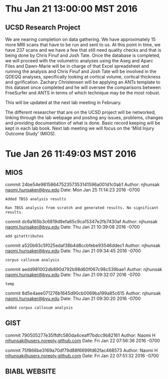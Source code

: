 # Thu Jan 21 13:00:00 MST 2016

## UCSD Research Project

We are nearing completion on data gathering.  We have approximately 15 more MRI scans that have to be run and sent to us.  At this point in time, we have 237 scans and we have a few that still need quality checks and that is being done by Chris Finuf and Josh Tate.  Once the database is completed, we will proceed with the volumetric analyses using the Aseg and Aparc Files and Dawn-Marie will be in charge of that Excel spreadsheet and running the analysis and Chris Finuf and Josh Tate will be involved in the QDEQQ analyses, specifically looking at cortical volume, cortical thickness and gyrification.  Zachary Christensen will be applying an ANTs template to this dataset once completed and he will oversee the comparisons between FreeSurfer and ANTS in terms of which technique may be the most robust.

This will be updated at the next lab meeting in February.

The different researcher  that are on the UCSD project will be networked, linking through the lab webpage and posting any issues, problems, changes and providing documentation of what is done. Basic record keeping will be kept in each lab book. Next lab meeting we will focus on the 'Mild Injury Outcome Study' (MIOS).

# Tue Jan 26 11:49:03 MST 2016

## MIOS

commit 24be54e9815864752357353141596a001d1c0ab1
Author: njhunsak <naomi.hunsaker@byu.edu>
Date:   Mon Jan 25 11:14:23 2016 -0700

    Added TBSS analysis results
    
    Ran TBSS analysis from scratch and generated results. No significant
    results.

commit dc6a165b3c6819d9efa65c9ca15347e2fb7430af
Author: njhunsak <naomi.hunsaker@byu.edu>
Date:   Thu Jan 21 10:39:08 2016 -0700

    add gitattributes

commit a520b63c5f025edaf38b4d8ccbfebe93546ddec1
Author: njhunsak <naomi.hunsaker@byu.edu>
Date:   Thu Jan 21 09:34:45 2016 -0700

    corpus callosum analysis

commit aedd981002db890d792b98d60f067c98c539bae1
Author: njhunsak <naomi.hunsaker@byu.edu>
Date:   Thu Jan 21 09:32:07 2016 -0700

    temp

commit 8d5e4aee071276b1645d90cb0069ba199a85c615
Author: njhunsak <naomi.hunsaker@byu.edu>
Date:   Thu Jan 21 09:30:20 2016 -0700

    added corpus callosum analysis

## GIST

commit 790505277e35ffdfc580da4ceaff7bdcc9b82161
Author: Naomi H <njhunsak@users.noreply.github.com>
Date:   Fri Jan 22 07:56:36 2016 -0700

commit 75f866be3169a70df79d88f6699fd62fac468573
Author: Naomi H <njhunsak@users.noreply.github.com>
Date:   Fri Jan 22 07:51:32 2016 -0700

## BIABL WEBSITE

